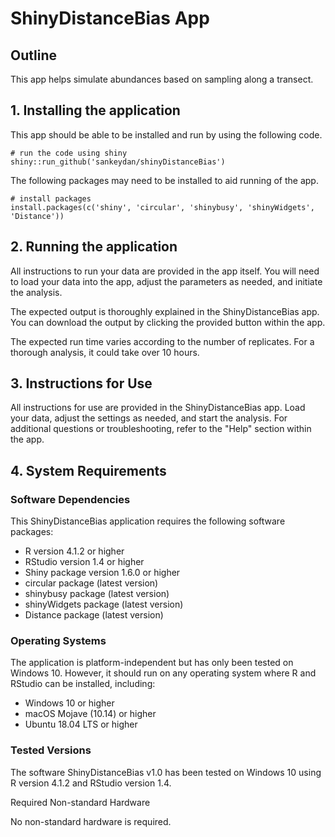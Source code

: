 # ShinyDistanceBias App

## Outline

This app helps simulate abundances based on sampling along a transect.

## 1. Installing the application

This app should be able to be installed and run by using the following code.

```{r}
# run the code using shiny
shiny::run_github('sankeydan/shinyDistanceBias')
```

The following packages may need to be installed to aid running of the app.

```{r}
# install packages
install.packages(c('shiny', 'circular', 'shinybusy', 'shinyWidgets', 'Distance'))
```

## 2. Running the application

All instructions to run your data are provided in the app itself. You will need to load your data into the app, adjust the parameters as needed, and initiate the analysis.

The expected output is thoroughly explained in the ShinyDistanceBias app. You can download the output by clicking the provided button within the app.

The expected run time varies according to the number of replicates. For a thorough analysis, it could take over 10 hours.

## 3. Instructions for Use

All instructions for use are provided in the ShinyDistanceBias app. Load your data, adjust the settings as needed, and start the analysis. For additional questions or troubleshooting, refer to the "Help" section within the app.

## 4. System Requirements

### Software Dependencies

This ShinyDistanceBias application requires the following software packages:
  
- R version 4.1.2 or higher
- RStudio version 1.4 or higher
- Shiny package version 1.6.0 or higher
- circular package (latest version)
- shinybusy package (latest version)
- shinyWidgets package (latest version)
- Distance package (latest version)

### Operating Systems

The application is platform-independent but has only been tested on Windows 10. However, it should run on any operating system where R and RStudio can be installed, including:
  
- Windows 10 or higher
- macOS Mojave (10.14) or higher
- Ubuntu 18.04 LTS or higher

### Tested Versions

The software ShinyDistanceBias v1.0 has been tested on Windows 10 using R version 4.1.2 and RStudio version 1.4.

Required Non-standard Hardware

No non-standard hardware is required.